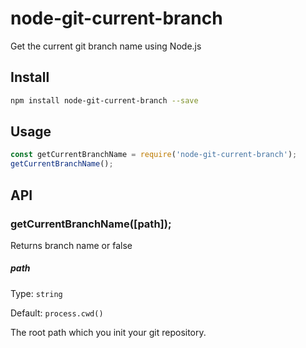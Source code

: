 # node-git-current-branch
Get the current git branch name using Node.js

## Install

```bash
npm install node-git-current-branch --save
```
## Usage

```javascript
const getCurrentBranchName = require('node-git-current-branch');
getCurrentBranchName();
```

## API

### getCurrentBranchName([path]);
Returns branch name or false

##### path
Type: `string`

Default: `process.cwd()`

The root path which you init your git repository.
